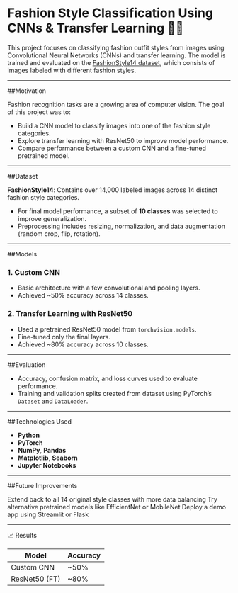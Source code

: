 # Fashion Style Classification Using CNNs & Transfer Learning 👗🧥

This project focuses on classifying fashion outfit styles from images using Convolutional Neural Networks (CNNs) and transfer learning. The model is trained and evaluated on the [FashionStyle14 dataset](https://esslab.jp/~ess/en/data/fashionstyle14/), which consists of images labeled with different fashion styles.

---

##Motivation

Fashion recognition tasks are a growing area of computer vision. The goal of this project was to:
- Build a CNN model to classify images into one of the fashion style categories.
- Explore transfer learning with ResNet50 to improve model performance.
- Compare performance between a custom CNN and a fine-tuned pretrained model.

---

##Dataset

**FashionStyle14**: Contains over 14,000 labeled images across 14 distinct fashion style categories.

- For final model performance, a subset of **10 classes** was selected to improve generalization.
- Preprocessing includes resizing, normalization, and data augmentation (random crop, flip, rotation).

---

##Models

### 1. Custom CNN
- Basic architecture with a few convolutional and pooling layers.
- Achieved ~50% accuracy across 14 classes.

### 2. Transfer Learning with ResNet50
- Used a pretrained ResNet50 model from `torchvision.models`.
- Fine-tuned only the final layers.
- Achieved ~80% accuracy across 10 classes.

---

##Evaluation
- Accuracy, confusion matrix, and loss curves used to evaluate performance.
- Training and validation splits created from dataset using PyTorch’s `Dataset` and `DataLoader`.

---

##Technologies Used

- **Python**
- **PyTorch**
- **NumPy**, **Pandas**
- **Matplotlib**, **Seaborn**
- **Jupyter Notebooks**

---

##Future Improvements

Extend back to all 14 original style classes with more data balancing
Try alternative pretrained models like EfficientNet or MobileNet
Deploy a demo app using Streamlit or Flask

---

📈 Results

Model | Accuracy |
--- | --- |
Custom CNN | ~50% |
ResNet50 (FT)|	~80% |



